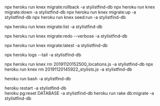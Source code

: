 
npx heroku run knex migrate:rollback -a stylistfind-db
npx heroku run knex migrate:down -a stylistfind-db
npx heroku run knex migrate:up -a stylistfind-db
npx heroku run knex seed:run -a stylistfind-db

npx heroku run knex migrate:list -a stylistfind-db

npx heroku run knex migrate:redo --verbose -a stylistfind-db

npx heroku run knex migrate:latest -a stylistfind-db

npx heroku logs --tail -a stylistfind-db

npx heroku run knex rm 20191120152500_locations.js -a stylistfind-db
npx heroku run knex rm 20191120145922_stylists.js -a stylistfind-db


heroku run bash -a stylistfind-db

heroku restart -a stylistfind-db  
heroku pg:reset DATABASE -a stylistfind-db 
heroku run rake db:migrate -a stylistfind-db 
